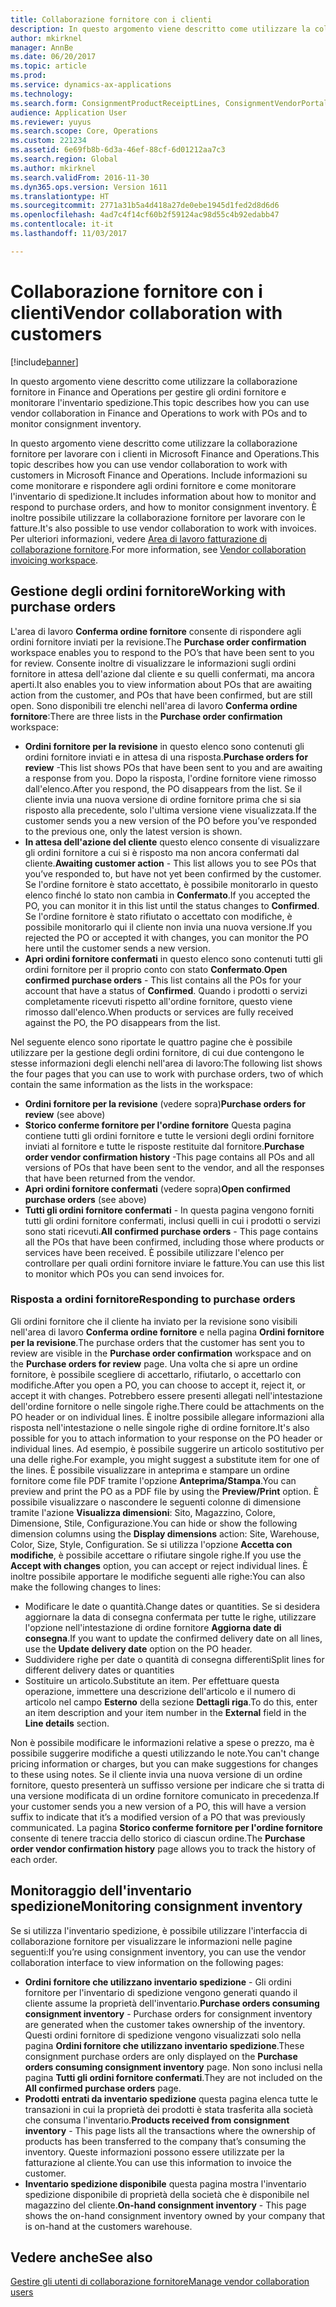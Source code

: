 ```yaml
---
title: Collaborazione fornitore con i clienti
description: In questo argomento viene descritto come utilizzare la collaborazione fornitore in Finance and Operations per gestire gli ordini fornitore e monitorare l'inventario spedizione.
author: mkirknel
manager: AnnBe
ms.date: 06/20/2017
ms.topic: article
ms.prod: 
ms.service: dynamics-ax-applications
ms.technology: 
ms.search.form: ConsignmentProductReceiptLines, ConsignmentVendorPortalOnHand, PurchVendorPortalConfirmedOrders, PurchVendorPortalOriginalOrder, PurchVendorPortalResponsesHistoryList, PurchVendorPortalResponsesPart
audience: Application User
ms.reviewer: yuyus
ms.search.scope: Core, Operations
ms.custom: 221234
ms.assetid: 6e69fb8b-6d3a-46ef-88cf-6d01212aa7c3
ms.search.region: Global
ms.author: mkirknel
ms.search.validFrom: 2016-11-30
ms.dyn365.ops.version: Version 1611
ms.translationtype: HT
ms.sourcegitcommit: 2771a31b5a4d418a27de0ebe1945d1fed2d8d6d6
ms.openlocfilehash: 4ad7c4f14cf60b2f59124ac98d55c4b92edabb47
ms.contentlocale: it-it
ms.lasthandoff: 11/03/2017

---
```


# <a name="vendor-collaboration-with-customers"></a><span data-ttu-id="32684-103">Collaborazione fornitore con i clienti</span><span class="sxs-lookup"><span data-stu-id="32684-103">Vendor collaboration with customers</span></span>

[!include[banner](../includes/banner.md)]


<span data-ttu-id="32684-104">In questo argomento viene descritto come utilizzare la collaborazione fornitore in Finance and Operations per gestire gli ordini fornitore e monitorare l'inventario spedizione.</span><span class="sxs-lookup"><span data-stu-id="32684-104">This topic describes how you can use vendor collaboration in Finance and Operations to work with POs and to monitor consignment inventory.</span></span>

<span data-ttu-id="32684-105">In questo argomento viene descritto come utilizzare la collaborazione fornitore per lavorare con i clienti in Microsoft Finance and Operations.</span><span class="sxs-lookup"><span data-stu-id="32684-105">This topic describes how you can use vendor collaboration to work with customers in Microsoft Finance and Operations.</span></span> <span data-ttu-id="32684-106">Include informazioni su come monitorare e rispondere agli ordini fornitore e come monitorare l'inventario di spedizione.</span><span class="sxs-lookup"><span data-stu-id="32684-106">It includes information about how to monitor and respond to purchase orders, and how to monitor consignment inventory.</span></span> <span data-ttu-id="32684-107">È inoltre possibile utilizzare la collaborazione fornitore per lavorare con le fatture.</span><span class="sxs-lookup"><span data-stu-id="32684-107">It's also possible to use vendor collaboration to work with invoices.</span></span> <span data-ttu-id="32684-108">Per ulteriori informazioni, vedere [Area di lavoro fatturazione di collaborazione fornitore](../../financials/accounts-payable/vendor-portal-invoicing-workspace.md).</span><span class="sxs-lookup"><span data-stu-id="32684-108">For more information, see [Vendor collaboration invoicing workspace](../../financials/accounts-payable/vendor-portal-invoicing-workspace.md).</span></span>

## <a name="working-with-purchase-orders"></a><span data-ttu-id="32684-109">Gestione degli ordini fornitore</span><span class="sxs-lookup"><span data-stu-id="32684-109">Working with purchase orders</span></span>
<span data-ttu-id="32684-110">L'area di lavoro **Conferma ordine fornitore** consente di rispondere agli ordini fornitore inviati per la revisione.</span><span class="sxs-lookup"><span data-stu-id="32684-110">The **Purchase order confirmation** workspace enables you to respond to the PO’s that have been sent to you for review.</span></span> <span data-ttu-id="32684-111">Consente inoltre di visualizzare le informazioni sugli ordini fornitore in attesa dell'azione dal cliente e su quelli confermati, ma ancora aperti.</span><span class="sxs-lookup"><span data-stu-id="32684-111">It also enables you to view information about POs that are awaiting action from the customer, and POs that have been confirmed, but are still open.</span></span> <span data-ttu-id="32684-112">Sono disponibili tre elenchi  nell'area di lavoro **Conferma ordine fornitore**:</span><span class="sxs-lookup"><span data-stu-id="32684-112">There are three lists in the **Purchase order confirmation** workspace:</span></span>

-   <span data-ttu-id="32684-113">**Ordini fornitore per la revisione** in questo elenco sono contenuti gli ordini fornitore inviati e in attesa di una risposta.</span><span class="sxs-lookup"><span data-stu-id="32684-113">**Purchase orders for review** -This list shows POs that have been sent to you and are awaiting a response from you.</span></span> <span data-ttu-id="32684-114">Dopo la risposta, l'ordine fornitore viene rimosso dall'elenco.</span><span class="sxs-lookup"><span data-stu-id="32684-114">After you respond, the PO disappears from the list.</span></span> <span data-ttu-id="32684-115">Se il cliente invia una nuova versione di ordine fornitore prima che si sia risposto alla precedente, solo l'ultima versione viene visualizzata.</span><span class="sxs-lookup"><span data-stu-id="32684-115">If the customer sends you a new version of the PO before you’ve responded to the previous one, only the latest version is shown.</span></span>
-   <span data-ttu-id="32684-116">**In attesa dell'azione del cliente** questo elenco consente di visualizzare gli ordini fornitore a cui si è risposto ma non ancora confermati dal cliente.</span><span class="sxs-lookup"><span data-stu-id="32684-116">**Awaiting customer action** - This list allows you to see POs that you’ve responded to, but have not yet been confirmed by the customer.</span></span> <span data-ttu-id="32684-117">Se l'ordine fornitore è stato accettato, è possibile monitorarlo in questo elenco finché lo stato non cambia in **Confermato**.</span><span class="sxs-lookup"><span data-stu-id="32684-117">If you accepted the PO, you can monitor it in this list until the status changes to **Confirmed**.</span></span> <span data-ttu-id="32684-118">Se l'ordine fornitore è stato rifiutato o accettato con modifiche, è possibile monitorarlo qui il cliente non invia una nuova versione.</span><span class="sxs-lookup"><span data-stu-id="32684-118">If you rejected the PO or accepted it with changes, you can monitor the PO here until the customer sends a new version.</span></span>
-   <span data-ttu-id="32684-119">**Apri ordini fornitore confermati** in questo elenco sono contenuti tutti gli ordini fornitore per il proprio conto con stato **Confermato**.</span><span class="sxs-lookup"><span data-stu-id="32684-119">**Open confirmed purchase orders** - This list contains all the POs for your account that have a status of **Confirmed**.</span></span> <span data-ttu-id="32684-120">Quando i prodotti o servizi completamente ricevuti rispetto all'ordine fornitore, questo viene rimosso dall'elenco.</span><span class="sxs-lookup"><span data-stu-id="32684-120">When products or services are fully received against the PO, the PO disappears from the list.</span></span>

<span data-ttu-id="32684-121">Nel seguente elenco sono riportate le quattro pagine che è possibile utilizzare per la gestione degli ordini fornitore, di  cui due contengono le stesse informazioni degli elenchi nell'area di lavoro:</span><span class="sxs-lookup"><span data-stu-id="32684-121">The following list shows the four pages that you can use to work with purchase orders, two of which contain the same information as the lists in the workspace:</span></span>

-   <span data-ttu-id="32684-122">**Ordini fornitore per la revisione** (vedere sopra)</span><span class="sxs-lookup"><span data-stu-id="32684-122">**Purchase orders for review** (see above)</span></span>
-   <span data-ttu-id="32684-123">**Storico conferme fornitore per l'ordine fornitore** Questa pagina contiene tutti gli ordini fornitore e tutte le versioni degli ordini fornitore inviati al fornitore e tutte le risposte restituite dal fornitore.</span><span class="sxs-lookup"><span data-stu-id="32684-123">**Purchase order vendor confirmation history** -This page contains all POs and all versions of POs that have been sent to the vendor, and all the responses that have been returned from the vendor.</span></span>
-   <span data-ttu-id="32684-124">**Apri ordini fornitore confermati** (vedere sopra)</span><span class="sxs-lookup"><span data-stu-id="32684-124">**Open confirmed purchase orders** (see above)</span></span>
-   <span data-ttu-id="32684-125">**Tutti gli ordini fornitore confermati** - In questa pagina vengono forniti tutti gli ordini fornitore confermati, inclusi quelli in cui i prodotti o servizi sono stati ricevuti.</span><span class="sxs-lookup"><span data-stu-id="32684-125">**All confirmed purchase orders** - This page contains all the POs that have been confirmed, including those where products or services have been received.</span></span> <span data-ttu-id="32684-126">È possibile utilizzare l'elenco per controllare per quali ordini fornitore inviare le fatture.</span><span class="sxs-lookup"><span data-stu-id="32684-126">You can use this list to monitor which POs you can send invoices for.</span></span>

### <a name="responding-to-purchase-orders"></a><span data-ttu-id="32684-127">Risposta a ordini fornitore</span><span class="sxs-lookup"><span data-stu-id="32684-127">Responding to purchase orders</span></span>

<span data-ttu-id="32684-128">Gli ordini fornitore che il cliente ha inviato per la revisione sono visibili nell'area di lavoro **Conferma ordine fornitore** e nella pagina **Ordini fornitore per la revisione**.</span><span class="sxs-lookup"><span data-stu-id="32684-128">The purchase orders that the customer has sent you to review are visible in the **Purchase order confirmation** workspace and on the **Purchase orders for review** page.</span></span> <span data-ttu-id="32684-129">Una volta che si apre un ordine fornitore, è possibile scegliere di accettarlo, rifiutarlo, o accettarlo con modifiche.</span><span class="sxs-lookup"><span data-stu-id="32684-129">After you open a PO, you can choose to accept it, reject it, or accept it with changes.</span></span> <span data-ttu-id="32684-130">Potrebbero essere presenti allegati nell'intestazione dell'ordine fornitore o nelle singole righe.</span><span class="sxs-lookup"><span data-stu-id="32684-130">There could be attachments on the PO header or on individual lines.</span></span> <span data-ttu-id="32684-131">È inoltre possibile allegare informazioni alla risposta nell'intestazione o nelle singole righe di ordine fornitore.</span><span class="sxs-lookup"><span data-stu-id="32684-131">It's also possible for you to attach information to your response on the PO header or individual lines.</span></span> <span data-ttu-id="32684-132">Ad esempio, è possibile suggerire un articolo sostitutivo per una delle righe.</span><span class="sxs-lookup"><span data-stu-id="32684-132">For example, you might suggest a substitute item for one of the lines.</span></span> <span data-ttu-id="32684-133">È possibile visualizzare in anteprima e stampare un ordine fornitore come file PDF tramite l'opzione **Anteprima/Stampa**.</span><span class="sxs-lookup"><span data-stu-id="32684-133">You can preview and print the PO as a PDF file by using the **Preview/Print** option.</span></span> <span data-ttu-id="32684-134">È possibile visualizzare o nascondere le seguenti colonne di dimensione tramite l'azione **Visualizza dimensioni**: Sito, Magazzino, Colore, Dimensione, Stile, Configurazione.</span><span class="sxs-lookup"><span data-stu-id="32684-134">You can hide or show the following dimension columns using the **Display dimensions** action: Site, Warehouse, Color, Size, Style, Configuration.</span></span> <span data-ttu-id="32684-135">Se si utilizza l'opzione **Accetta con modifiche**, è possibile accettare o rifiutare singole righe.</span><span class="sxs-lookup"><span data-stu-id="32684-135">If you use the **Accept with changes** option, you can accept or reject individual lines.</span></span> <span data-ttu-id="32684-136">È inoltre possibile apportare le modifiche seguenti alle righe:</span><span class="sxs-lookup"><span data-stu-id="32684-136">You can also make the following changes to lines:</span></span>

-   <span data-ttu-id="32684-137">Modificare le date o quantità.</span><span class="sxs-lookup"><span data-stu-id="32684-137">Change dates or quantities.</span></span> <span data-ttu-id="32684-138">Se si desidera aggiornare la data di consegna confermata per tutte le righe, utilizzare l'opzione nell'intestazione di ordine fornitore **Aggiorna date di consegna**.</span><span class="sxs-lookup"><span data-stu-id="32684-138">If you want to update the confirmed delivery date on all lines, use the **Update delivery date** option on the PO header.</span></span>
-   <span data-ttu-id="32684-139">Suddividere righe per date o quantità di consegna differenti</span><span class="sxs-lookup"><span data-stu-id="32684-139">Split lines for different delivery dates or quantities</span></span>
-   <span data-ttu-id="32684-140">Sostituire un articolo.</span><span class="sxs-lookup"><span data-stu-id="32684-140">Substitute an item.</span></span> <span data-ttu-id="32684-141">Per effettuare questa operazione, immettere una descrizione dell'articolo e il numero di articolo nel campo **Esterno** della sezione **Dettagli riga**.</span><span class="sxs-lookup"><span data-stu-id="32684-141">To do this, enter an item description and your item number in the **External** field in the **Line details** section.</span></span>

<span data-ttu-id="32684-142">Non è possibile modificare le informazioni relative a spese o prezzo, ma è possibile suggerire modifiche a questi utilizzando le note.</span><span class="sxs-lookup"><span data-stu-id="32684-142">You can't change pricing information or charges, but you can make suggestions for changes to these using notes.</span></span> <span data-ttu-id="32684-143">Se il cliente invia una nuova versione di un ordine fornitore, questo presenterà un suffisso versione per indicare che si tratta di una versione modificata di un ordine fornitore comunicato in precedenza.</span><span class="sxs-lookup"><span data-stu-id="32684-143">If your customer sends you a new version of a PO, this will have a version suffix to indicate that it’s a modified version of a PO that was previously communicated.</span></span> <span data-ttu-id="32684-144">La pagina **Storico conferme fornitore per l'ordine fornitore** consente di tenere traccia dello storico di ciascun ordine.</span><span class="sxs-lookup"><span data-stu-id="32684-144">The **Purchase order vendor confirmation history** page allows you to track the history of each order.</span></span>

## <a name="monitoring-consignment-inventory"></a><span data-ttu-id="32684-145">Monitoraggio dell'inventario spedizione</span><span class="sxs-lookup"><span data-stu-id="32684-145">Monitoring consignment inventory</span></span>
<span data-ttu-id="32684-146">Se si utilizza l'inventario spedizione, è possibile utilizzare l'interfaccia di collaborazione fornitore per visualizzare le informazioni nelle pagine seguenti:</span><span class="sxs-lookup"><span data-stu-id="32684-146">If you’re using consignment inventory, you can use the vendor collaboration interface to view information on the following pages:</span></span>

-   <span data-ttu-id="32684-147">**Ordini fornitore che utilizzano inventario spedizione** - Gli ordini fornitore per l'inventario di spedizione vengono generati quando il cliente assume la proprietà dell'inventario.</span><span class="sxs-lookup"><span data-stu-id="32684-147">**Purchase orders consuming consignment inventory** - Purchase orders for consignment inventory are generated when the customer takes ownership of the inventory.</span></span> <span data-ttu-id="32684-148">Questi ordini fornitore di spedizione vengono visualizzati solo nella pagina **Ordini fornitore che utilizzano inventario spedizione**.</span><span class="sxs-lookup"><span data-stu-id="32684-148">These consignment purchase orders are only displayed on the **Purchase orders consuming consignment inventory** page.</span></span> <span data-ttu-id="32684-149">Non sono inclusi nella pagina **Tutti gli ordini fornitore confermati**.</span><span class="sxs-lookup"><span data-stu-id="32684-149">They are not included on the **All confirmed purchase orders** page.</span></span>
-   <span data-ttu-id="32684-150">**Prodotti entrati da inventario spedizione** questa pagina elenca tutte le transazioni in cui la proprietà dei prodotti è stata trasferita alla società che consuma l'inventario.</span><span class="sxs-lookup"><span data-stu-id="32684-150">**Products received from consignment inventory** - This page lists all the transactions where the ownership of products has been transferred to the company that’s consuming the inventory.</span></span> <span data-ttu-id="32684-151">Queste informazioni possono essere utilizzate per la fatturazione al cliente.</span><span class="sxs-lookup"><span data-stu-id="32684-151">You can use this information to invoice the customer.</span></span>
-   <span data-ttu-id="32684-152">**Inventario spedizione disponibile** questa pagina mostra l'inventario spedizione disponibile di proprietà della società che è disponibile nel magazzino del cliente.</span><span class="sxs-lookup"><span data-stu-id="32684-152">**On-hand consignment inventory** - This page shows the on-hand consignment inventory owned by your company that is on-hand at the customers warehouse.</span></span>


<a name="see-also"></a><span data-ttu-id="32684-153">Vedere anche</span><span class="sxs-lookup"><span data-stu-id="32684-153">See also</span></span>
--------

[<span data-ttu-id="32684-154">Gestire gli utenti di collaborazione fornitore</span><span class="sxs-lookup"><span data-stu-id="32684-154">Manage vendor collaboration users</span></span>](manage-vendor-collaboration-users.md)





